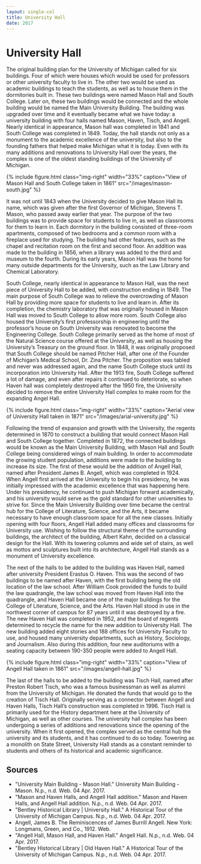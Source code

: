 ```yaml
---
layout: single-col
title: University Hall
date: 2017
---
```


# University Hall

The original building plan for the University of Michigan called for six buildings. Four of which were houses which would be used for professors or other university faculty to live in. The other two would be used as academic buildings to teach the students, as well as to house them in the dormitories built in. These two buildings were named Mason Hall and South College. Later on, these two buildings would be connected and the whole building would be named the Main University Building. The building was upgraded over time and it eventually became what we have today: a university building with four halls named Mason, Haven, Tisch, and Angell. Nearly identical in appearance, Mason hall was completed in 1841 and South College was completed in 1849. Today, the hall stands not only as a monument to the academic excellence of the university, but also to the founding fathers that helped make Michigan what it is today. Even with its many additions and renovations to University Hall over the years, the complex is one of the oldest standing buildings of the University of Michigan.  

{% include figure.html class="img-right" width="33%" caption="View of Mason Hall and South College taken in 1861" src="/images/mason-south.jpg" %}

It was not until 1843 when the University decided to give Mason Hall its name, which was given after the first Governor of Michigan, Stevens T. Mason, who passed away earlier that year. The purpose of the two buildings was to provide space for students to live in, as well as classrooms for them to learn in. Each dormitory in the building consisted of three-room apartments, composed of two bedrooms and a common room with a fireplace used for studying. The building had other features, such as the chapel and recitation room on the first and second floor. An addition was made to the building in 1856, when a library was added to the third and museum to the fourth. During its early years, Mason Hall was the home for many outside departments for the University, such as the Law Library and Chemical Laboratory.

South College, nearly identical in appearance to Mason Hall, was the next piece of University Hall to be added, with construction ending in 1849. The main purpose of South College was to relieve the overcrowding of Mason Hall by providing more space for students to live and learn in. After its completion, the chemistry laboratory that was originally housed in Mason Hall was moved to South College to allow more room. South College also housed the University’s first professorship in engineering until the professor’s house on South University was renovated to become the Engineering College. South College primarily served as the home of most of the Natural Science course offered at the University, as well as housing the University’s Treasury on the ground floor. In 1848, it was originally proposed that South College should be named Pitcher Hall, after one of the Founder of Michigan’s Medical School, Dr. Zina Pitcher. The proposition was tabled and never was addressed again, and the name South College stuck until its incorporation into University Hall. After the 1913 fire, South College suffered a lot of damage, and even after repairs it continued to deteriorate, so when Haven hall was completely destroyed after the 1950 fire, the University decided to remove the entire University Hall complex to make room for the expanding Angel Hall.

{% include figure.html class="img-right" width="33%" caption="Aerial view of University Hall taken in 1871" src="/images/arial-university.jpg" %}

Following the trend of expansion and growth with the University, the regents determined in 1870 to construct a building that would connect Mason Hall and South College together. Completed in 1872, the connected buildings would be known as the Main University Building, with Mason Hall and South College being considered wings of main building. In order to accommodate the growing student population, additions were made to the building to increase its size. The first of these would be the addition of Angell Hall, named after President James B. Angell, which was completed in 1924. When Angell first arrived at the University to begin his presidency, he was initially impressed with the academic excellence that was happening here. Under his presidency, he continued to push Michigan forward academically, and his university would serve as the gold standard for other universities to strive for.
Since the Main University Building over time became the central hub for the College of Literature, Science, and the Arts, it became necessary to have enough classroom space for all the new classes. Initially opening with four floors, Angell Hall added many offices and classrooms for University use. Wishing to follow the structural theme of the surrounding buildings, the architect of the building, Albert Kahn, decided on a classical design for the Hall. With its towering columns and wide set of stairs, as well as mottos and sculptures built into its architecture, Angell Hall stands as a monument of University excellence.  

The next of the halls to be added to the building was Haven Hall, named after university President Erastus O. Haven. This was the second of two buildings to be named after Haven, with the first building being the old location of the law school. After William Cook provided the funds to build the law quadrangle, the law school was moved from Haven Hall into the quadrangle, and Haven Hall became one of the major buildings for the College of Literature, Science, and the Arts. Haven Hall stood in use in the northwest corner of campus for 87 years until it was destroyed by a fire. The new Haven Hall was completed in 1952, and the board of regents determined to recycle the name for the new addition to University Hall. The new building added eight stories and 188 offices for University Faculty to use, and housed many university departments, such as History, Sociology, and Journalism. Also during this addition, four new auditoriums with a seating capacity between 190-350 people were added to Angell Hall.  

{% include figure.html class="img-right" width="33%" caption="View of Angell Hall taken in 1861" src="/images/angell-hall.jpg" %}

The last of the halls to be added to the building was Tisch Hall, named after Preston Robert Tisch, who was a famous businessman as well as alumni from the University of Michigan. He donated the funds that would go to the creation of Tisch Hall. Originally serving as a connector between Angell and Haven Halls, Tisch Hall’s construction was completed in 1996. Tisch Hall is primarily used for the History department here at the University of Michigan, as well as other courses. The university hall complex has been undergoing a series of additions and renovations since the opening of the university.  When it first opened, the complex served as the central hub the university and its students, and it has continued to do so today. Towering as a monolith on State Street, University Hall stands as a constant reminder to students and others of its historical and academic significance.

## Sources

- "University Main Building - Mason Hall." University Main Building - Mason. N.p., n.d. Web. 04 Apr. 2017.
- "Mason and Haven Halls, and Angell Hall addition." Mason and Haven Halls, and Angell Hall addition. N.p., n.d. Web. 04 Apr. 2017.
- "Bentley Historical Library | University Hall." A Historical Tour of the University of Michigan Campus. N.p., n.d. Web. 04 Apr. 2017.
- Angell, James B. The Reminiscences of James Burrill Angell. New York: Longmans, Green, and Co., 1912. Web.
- "Angell Hall, Mason Hall, and Haven Hall." Angell Hall. N.p., n.d. Web. 04 Apr. 2017.
- "Bentley Historical Library | Old Haven Hall." A Historical Tour of the University of Michigan Campus. N.p., n.d. Web. 04 Apr. 2017.
